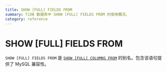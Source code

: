 ```yaml
---
title: SHOW [FULL] FIELDS FROM
summary: TiDB 数据库中 SHOW [FULL] FIELDS FROM 的使用概况。
category: reference
---
```


# SHOW [FULL] FIELDS FROM

`SHOW [FULL] FIELDS FROM` 是 [`SHOW [FULL] COLUMNS FROM`](/v3.1/reference/sql/statements/show-columns-from.md) 的别名。包含该语句提供了 MySQL 兼容性。
